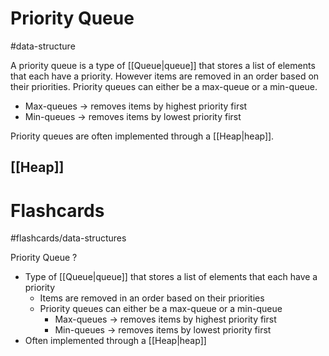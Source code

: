 # Priority Queue
#data-structure 

A priority queue is a type of [[Queue|queue]] that stores a list of elements that each have a priority. However items are removed in an order based on their priorities. Priority queues can either be a max-queue or a min-queue.
- Max-queues $\to$ removes items by highest priority first
- Min-queues $\to$ removes items by lowest priority first

Priority queues are often implemented through a [[Heap|heap]].
## [[Heap]]

# Flashcards
#flashcards/data-structures 

Priority Queue
?
- Type of [[Queue|queue]] that stores a list of elements that each have a priority
	- Items are removed in an order based on their priorities
	- Priority queues can either be a max-queue or a min-queue
		- Max-queues $\to$ removes items by highest priority first
		- Min-queues $\to$ removes items by lowest priority first
- Often implemented through a [[Heap|heap]]
<!--SR:!2025-01-16,9,250-->